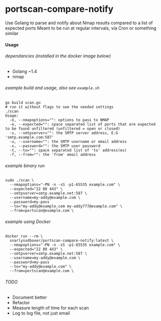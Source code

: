 # portscan-compare-notify
Use Golang to parse and notify about Nmap results compared to a list of expected ports
Meant to be run at regular intervals, via Cron or something similar

#### Usage

###### dependancies (installed in the docker image below)
* Golang ~1.4
* nmap

###### example build and usage, also see `example.sh`
```
go build scan.go
# run it without flags to see the needed settings
./scan
Usage:
  -o, --nmapoptions="": options to pass to NMAP
  -e, --expected="": space separated list of ports that are expected to be found unfiltered (unfiltered = open or closed)
  -s, --smtpserver="": the SMTP server address, E.G 'smtp.example.com:587'
  -u, --username="": the SMTP username or email address
  -x, --password="": the SMTP user password
  -t, --to="": space separated list of 'to' address(es)
  -f, --from="": the 'from' email address
```

###### example binary run
```
sudo ./scan \
  --nmapoptions="-PN -n -sS -p1-65535 example.com" \
  --expected="22 80 443" \
  --smtpserver=smtp.example.net:587 \
  --username=my-addy@example.com \
  --password=my-pass
  --to="my-addy@example.com my-addy777@example.com" \
  --from=portscan@example.com \
```

###### example using Docker
```
docker run --rm \
  snarlysodboxer/portscan-compare-notify:latest \
  --nmapoptions="-PN -n -sS -p1-65535 example.com" \
  --expected="22 80 443" \
  --smtpserver=smtp.example.net:587 \
  --username=my-addy@example.com \
  --password=my-pass
  --to="my-addy@example.com" \
  --from=portscan@example.com \
```

###### TODO
* Document better
* Refactor
* Measure length of time for each scan
* Log to log file, not just email

